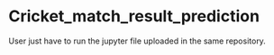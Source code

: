 # Cricket_match_result_prediction
User just have to run the jupyter file uploaded in the same repository.

